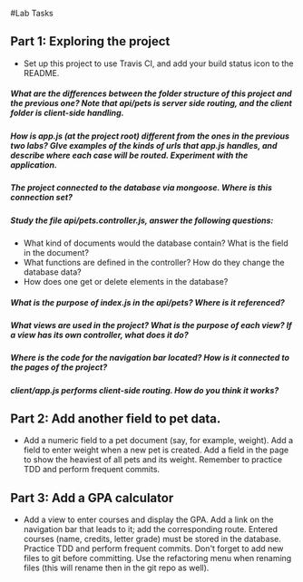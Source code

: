 #Lab Tasks

## Part 1: Exploring the project

- Set up this project to use Travis CI, and add your build status icon to the README.

##### What are the differences between the folder structure of this project and the previous one? Note that api/pets is server side routing, and the client folder is client-side handling.

##### How is app.js (at the project root) different from the ones in the previous two labs? GIve examples of the kinds of urls that app.js handles, and describe where each case will be routed. Experiment with the application.

##### The project connected to the database via mongoose. Where is this connection set?

##### Study the file api/pets.controller.js, answer the following questions:
-  What kind of documents would the database contain? What is the field in the document?
-  What functions are defined in the controller? How do they change the database data?
-  How does one get or delete elements in the database?

##### What is the purpose of index.js in the api/pets? Where is it referenced?

##### What views are used in the project? What is the purpose of each view? If a view has its own controller, what does it do?

##### Where is the code for the navigation bar located? How is it connected to the pages of the project?

##### client/app.js performs client-side routing. How do you think it works?

## Part 2: Add another field to pet data.

- Add a numeric field to a pet document (say, for example, weight). Add a field to enter weight when a new pet is created. Add a field in the page to show the heaviest of all pets and its weight. Remember to practice TDD and perform frequent commits.

## Part 3: Add a GPA calculator

- Add a view to enter courses and display the GPA. Add a link on the navigation bar that leads to it; add the corresponding route. Entered courses (name, credits, letter grade) must be stored in the database. Practice TDD and perform frequent commits. Don't forget to add new files to git before committing. Use the refactoring menu when renaming files (this will rename then in the git repo as well). 
